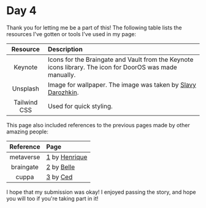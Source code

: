 # Day 4

Thank you for letting me be a part of this! The following table lists the resources I've gotten or tools I've used in my page:

|   Resource   | Description                                                                                              |
| :----------: | :------------------------------------------------------------------------------------------------------- |
|   Keynote    | Icons for the Braingate and Vault from the Keynote icons library. The icon for DoorOS was made manually. |
|   Unsplash   | Image for wallpaper. The image was taken by [Slavy Darozhkin](https://unsplash.com/photos/O_UbPKaz6no).  |
| Tailwind CSS | Used for quick styling.                                                                                  |

This page also included references to the previous pages made by other amazing people:

| Reference | Page                                                                                                       |
| :-------: | :--------------------------------------------------------------------------------------------------------- |
| metaverse | [1](https://github.com/maggie-j-liu/story/tree/main/src/pages/1) by [Henrique](https://github.com/notR1ke) |
| braingate | [2](https://github.com/maggie-j-liu/story/tree/main/src/pages/2) by [Belle](https://github.com/bellesea)   |
|   cuppa   | [3](https://github.com/maggie-j-liu/story/tree/main/src/pages/3) by [Ced](https://github.com/cedric-h)     |

I hope that my submission was okay! I enjoyed passing the story, and hope you will too if you're taking part in it!
